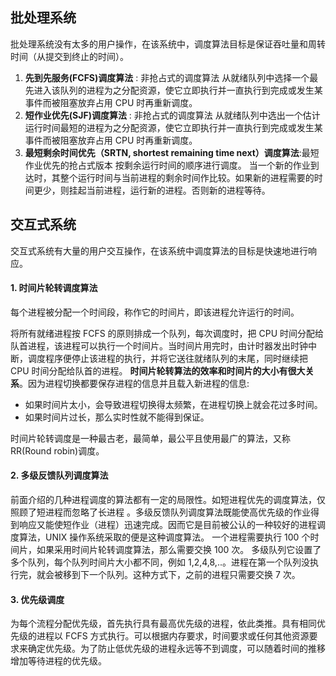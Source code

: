 ## 批处理系统
批处理系统没有太多的用户操作，在该系统中，调度算法目标是保证吞吐量和周转时间（从提交到终止的时间）。
1. **先到先服务(FCFS)调度算法** : 非抢占式的调度算法
从就绪队列中选择一个最先进入该队列的进程为之分配资源，使它立即执行并一直执行到完成或发生某事件而被阻塞放弃占用 CPU 时再重新调度。
1. **短作业优先(SJF)调度算法** : 非抢占式的调度算法
从就绪队列中选出一个估计运行时间最短的进程为之分配资源，使它立即执行并一直执行到完成或发生某事件而被阻塞放弃占用 CPU 时再重新调度。
1. **最短剩余时间优先（SRTN, shortest remaining time next）调度算法**:最短作业优先的抢占式版本
按剩余运行时间的顺序进行调度。 当一个新的作业到达时，其整个运行时间与当前进程的剩余时间作比较。如果新的进程需要的时间更少，则挂起当前进程，运行新的进程。否则新的进程等待。
## 交互式系统
交互式系统有大量的用户交互操作，在该系统中调度算法的目标是快速地进行响应。
#### 1. 时间片轮转调度算法 
每个进程被分配一个时间段，称作它的时间片，即该进程允许运行的时间。

将所有就绪进程按 FCFS 的原则排成一个队列，每次调度时，把 CPU 时间分配给队首进程，该进程可以执行一个时间片。当时间片用完时，由计时器发出时钟中断，调度程序便停止该进程的执行，并将它送往就绪队列的末尾，同时继续把 CPU 时间分配给队首的进程。
**时间片轮转算法的效率和时间片的大小有很大关系**。因为进程切换都要保存进程的信息并且载入新进程的信息:
- 如果时间片太小，会导致进程切换得太频繁，在进程切换上就会花过多时间。
- 如果时间片过长，那么实时性就不能得到保证。


时间片轮转调度是一种最古老，最简单，最公平且使用最广的算法，又称 RR(Round robin)调度。
#### 2. 多级反馈队列调度算法
前面介绍的几种进程调度的算法都有一定的局限性。如短进程优先的调度算法，仅照顾了短进程而忽略了长进程 。多级反馈队列调度算法既能使高优先级的作业得到响应又能使短作业（进程）迅速完成。因而它是目前被公认的一种较好的进程调度算法，UNIX 操作系统采取的便是这种调度算法。
一个进程需要执行 100 个时间片，如果采用时间片轮转调度算法，那么需要交换 100 次。
多级队列它设置了多个队列，每个队列时间片大小都不同，例如 1,2,4,8,..。进程在第一个队列没执行完，就会被移到下一个队列。这种方式下，之前的进程只需要交换 7 次。
#### 3. 优先级调度
为每个流程分配优先级，首先执行具有最高优先级的进程，依此类推。具有相同优先级的进程以 FCFS 方式执行。可以根据内存要求，时间要求或任何其他资源要求来确定优先级。为了防止低优先级的进程永远等不到调度，可以随着时间的推移增加等待进程的优先级。